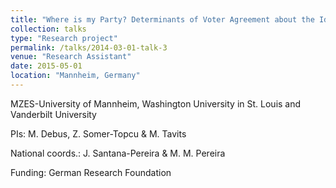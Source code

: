 ```yaml
---
title: "Where is my Party? Determinants of Voter Agreement about the Ideological Positions of Political Parties"
collection: talks
type: "Research project"
permalink: /talks/2014-03-01-talk-3
venue: "Research Assistant"
date: 2015-05-01
location: "Mannheim, Germany"
---
```


MZES-University of Mannheim, Washington University in St. Louis and Vanderbilt University

PIs: M. Debus, Z. Somer-Topcu & M. Tavits

National coords.: J. Santana-Pereira & M. M. Pereira

Funding: German Research Foundation
